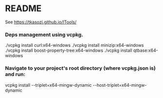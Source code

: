 # README #

See https://tkasozi.github.io/ITools/

### Deps management using vcpkg.

./vcpkg install curl:x64-windows
./vcpkg install minizip:x64-windows
./vcpkg install boost-property-tree:x64-windows
 ./vcpkg install qtbase:x64-windows

### Navigate to your project's root directory (where vcpkg.json is) and run:

vcpkg install --triplet=x64-mingw-dynamic --host-triplet=x64-mingw-dynamic
